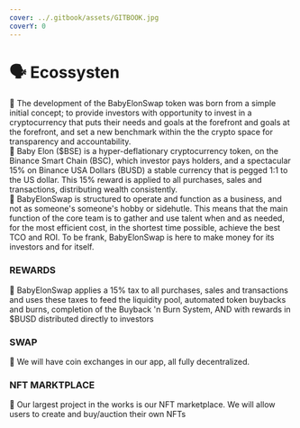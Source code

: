 ```yaml
---
cover: ../.gitbook/assets/GITBOOK.jpg
coverY: 0
---
```


# 🗣 Ecossysten

:tada: The development of the BabyElonSwap token was born from a simple initial concept; to provide investors with opportunity to invest in a cryptocurrency that puts their needs and goals at the forefront and goals at the forefront, and set a new benchmark within the the crypto space for transparency and accountability.\
:tada: Baby Elon ($BSE) is a hyper-deflationary cryptocurrency token, on the Binance Smart Chain (BSC), which investor pays holders, and a spectacular 15% on Binance USA Dollars (BUSD) a stable currency that is pegged 1:1 to the US dollar. This 15% reward is applied to all purchases, sales and transactions, distributing wealth consistently.\
:tada: BabyElonSwap is structured to operate and function as a business, and not as someone's someone's hobby or sidehutle. This means that the main function of the core team is to gather and use talent when and as needed, for the most efficient cost, in the shortest time possible, achieve the best TCO and ROI. To be frank, BabyElonSwap is here to make money for its investors and for itself.

### REWARDS

:tada: BabyElonSwap applies a 15% tax to all purchases, sales and transactions and uses these taxes to feed the liquidity pool, automated token buybacks and burns, completion of the Buyback 'n Burn System, AND with rewards in $BUSD distributed directly to investors

### SWAP

:tada: We will have coin exchanges in our app, all fully decentralized.

### NFT MARKTPLACE

:tada: Our largest project in the works is our NFT marketplace. We will allow users to create and buy/auction their own NFTs

###
